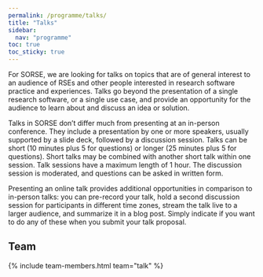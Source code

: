 ```yaml
---
permalink: /programme/talks/
title: "Talks"
sidebar:
  nav: "programme"
toc: true
toc_sticky: true
---
```


For SORSE, we are looking for talks on topics that are of general interest to an audience of RSEs and other people interested in research software practice and experiences. Talks go beyond the presentation of a single research software, or a single use case, and provide an opportunity for the audience to learn about and discuss an idea or solution.

Talks in SORSE don’t differ much from presenting at an in-person conference. They include a presentation by one or more speakers, usually supported by a slide deck, followed by a discussion session. Talks can be short (10 minutes plus 5 for questions) or longer (25 minutes plus 5 for questions).
Short talks may be combined with another short talk within one session. Talk sessions have a maximum length of 1 hour.
The discussion session is moderated, and questions can be asked in written form.

Presenting an online talk provides additional opportunities in comparison to in-person talks: you can pre-record your talk, hold a second discussion session for participants in different time zones, stream the talk live to a larger audience, and summarize it in a blog post. Simply indicate if you want to do any of these when you submit your talk proposal.

## Team

{% include team-members.html team="talk" %}
